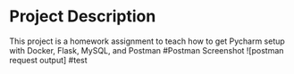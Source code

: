 # Project Description
This project is a homework assignment to teach how to get Pycharm setup with Docker, Flask, MySQL, and Postman
#Postman Screenshot
![postman request output]
#test
